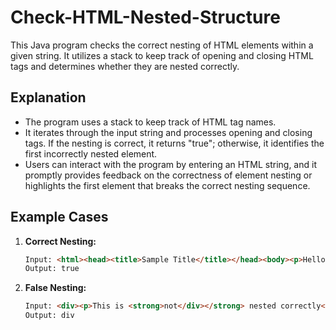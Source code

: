 # Check-HTML-Nested-Structure
This Java program checks the correct nesting of HTML elements within a given string. It utilizes a stack to keep track of opening and closing HTML tags and determines whether they are nested correctly.

## Explanation
* The program uses a stack to keep track of HTML tag names. 
* It iterates through the input string and processes opening and closing tags. If the nesting is correct, it returns "true"; otherwise, it identifies the first incorrectly nested element.
* Users can interact with the program by entering an HTML string, and it promptly provides feedback on the correctness of element nesting or highlights the first element that breaks the correct nesting sequence.

## Example Cases
1. **Correct Nesting:**
   ```html
   Input: <html><head><title>Sample Title</title></head><body><p>Hello, World!</p></body></html>
   Output: true

2. **False Nesting:**
   ```html
   Input: <div><p>This is <strong>not</div></strong> nested correctly</p>
   Output: div
